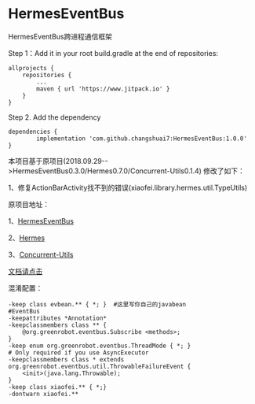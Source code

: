 # HermesEventBus
HermesEventBus跨进程通信框架

Step 1：Add it in your root build.gradle at the end of repositories:

	allprojects {
		repositories {
			...
			maven { url 'https://www.jitpack.io' }
		}
	}

Step 2. Add the dependency

	dependencies {
	        implementation 'com.github.changshuai7:HermesEventBus:1.0.0'
	}

本项目基于原项目(2018.09.29-->HermesEventBus0.3.0/Hermes0.7.0/Concurrent-Utils0.1.4)
修改了如下：

1、修复ActionBarActivity找不到的错误(xiaofei.library.hermes.util.TypeUtils)


原项目地址：

1、[HermesEventBus](https://github.com/Xiaofei-it/HermesEventBus)

2、[Hermes](https://github.com/Xiaofei-it/Hermes)

3、[Concurrent-Utils](https://github.com/Xiaofei-it/Concurrent-Utils)

[文档请点击](doc)

混淆配置：

	-keep class evbean.** { *; }  #这里写你自己的javabean
	#EventBus
	-keepattributes *Annotation*
	-keepclassmembers class ** {
	    @org.greenrobot.eventbus.Subscribe <methods>;
	}
	-keep enum org.greenrobot.eventbus.ThreadMode { *; }
	# Only required if you use AsyncExecutor
	-keepclassmembers class * extends org.greenrobot.eventbus.util.ThrowableFailureEvent {
	    <init>(java.lang.Throwable);
	}
	-keep class xiaofei.** { *;}
	-dontwarn xiaofei.** 

